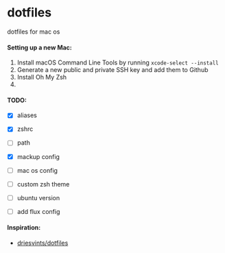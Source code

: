 # dotfiles
dotfiles for mac os

#### Setting up a new Mac:
1. Install macOS Command Line Tools by running `xcode-select --install`
2. Generate a new public and private SSH key and add them to Github
3. Install Oh My Zsh
4.


#### TODO:
* [x] aliases
* [x] zshrc
* [ ] path
* [x] mackup config
* [ ] mac os config
* [ ] custom zsh theme
* [ ] ubuntu version
* [ ] add flux config
 

 #### Inspiration:
 * [driesvints/dotfiles](https://github.com/driesvints/dotfiles)
